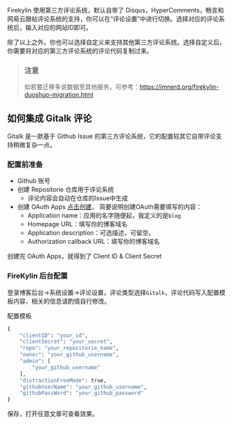 
Firekylin 使用第三方评论系统，默认自带了 Disqus，HyperComments，畅言和网易云跟帖评论系统的支持，你可以在“评论设置”中进行切换。选择对应的评论系统后，输入对应的网站ID即可。

除了以上之外，你也可以选择自定义来支持其他第三方评论系统。选择自定义后，你需要将对应的第三方评论系统的评论代码复制过来。

> ### 注意
> 如若要迁移多说数据至其他服务，可参考：https://imnerd.org/firekylin-duoshuo-migration.html

## 如何集成 Gitalk 评论

Gitalk 是一款基于 Github Issue 的第三方评论系统，它的配置较其它自带评论支持稍微复杂一点。

### 配置前准备

- Github 账号
- 创建 Repositorie 仓库用于评论系统
  - 评论内容会自动在仓库的Issue中生成
- 创建 OAuth Apps [点击创建](https://github.com/settings/applications/new)，
简要说明创建OAuth需要填写的内容：
  - Application name：应用的名字随便起，我定义的是`blog`
  - Homepage URL：填写你的博客域名
  - Application description：可选描述，可留空。
  - Authorization callback URL：填写你的博客域名

创建完 OAuth Apps，就得到了 Client ID & Client Secret
 

### FireKylin 后台配置

登录<kbd>博客后台</kbd>→<kbd>系统设置</kbd>→<kbd>评论设置</kbd>，评论类型选择`Gitalk`，评论代码写入配置模板内容，相关的信息请酌情自行修改。

配置模板
```bash
{
    "clientID": "your_id",
    "clientSecret": "your_secret",
    "repo": "your_repositorie_name",
    "owner": "your_github_username",
    "admin": [
        "your_github_username"
    ],
    "distractionFreeMode": true,
    "githubUserName": "your_github_username",
    "githubPassWord": "your_github_password"
}
```

保存，打开任意文章可查看效果。